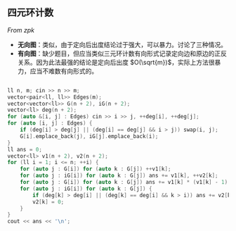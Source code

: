 ## 四元环计数

_From zpk_

- **无向图**：类似，由于定向后出度结论过于强大，可以暴力。讨论了三种情况。
- **有向图**：缺少题目，但应当类似三元环计数有向形式记录定向边和原边的正反关系。因为此法最强的结论是定向后出度 $O(\sqrt{m})$，实际上方法很暴力，应当不难数有向形式的。

```cpp

ll n, m; cin >> n >> m;
vector<pair<ll, ll>> Edges(m);
vector<vector<ll>> G(n + 2), iG(n + 2);
vector<ll> deg(n + 2);
for (auto &[i, j] : Edges) cin >> i >> j, ++deg[i], ++deg[j];
for (auto [i, j] : Edges) {
	if (deg[i] > deg[j] || (deg[i] == deg[j] && i > j)) swap(i, j);
	G[i].emplace_back(j), iG[j].emplace_back(i);
}
ll ans = 0;
vector<ll> v1(n + 2), v2(n + 2);
for (ll i = 1; i <= n; ++i) {
	for (auto j : G[i]) for (auto k : G[j]) ++v1[k];
	for (auto j : iG[i]) for (auto k : G[j]) ans += v1[k], ++v2[k];
	for (auto j : G[i]) for (auto k : G[j]) ans += v1[k] * (v1[k] - 1) / 2, v1[k] = 0;
	for (auto j : iG[i]) for (auto k : G[j]) {
		if (deg[k] > deg[i] || (deg[k] == deg[i] && k > i)) ans += v2[k] * (v2[k] - 1) / 2;
		v2[k] = 0;
	}
}
cout << ans << '\n';

```
